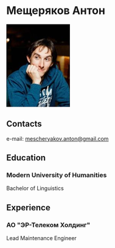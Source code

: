 # Мещеряков Антон

![Фото](photo_.jpg)

## Contacts

e-mail: [mescheryakov.anton@gmail.com](mailto:mescheryakov.anton@gmail.com)

## Education

### Modern University of Humanities

Bachelor of Linguistics

## Experience

### АО "ЭР-Телеком Холдинг"

Lead Maintenance Engineer



